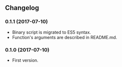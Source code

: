 ## Changelog

### 0.1.1 (2017-07-10)

- Binary script is migrated to ES5 syntax.
- Function's arguments are described in README.md.

### 0.1.0 (2017-07-10)

- First version.
